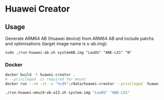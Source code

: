 # Huawei Creator

## Usage

Generate ARM64 AB (Huawei device) from ARM64 AB and include patchs and optimisations (target image name is s-ab.img):

    sudo ./run-huawei-ab.sh systemAB.img "LeaOS" "ANE-LX1" "N"

### Docker

```bash
docker build -t huawei-creator .
# --privileged  is required for mount
docker run --rm -it -v "%cd%":/data/huawei-creator --privileged  huawei-creator

./run-huawei-emui9-ab-a13.sh system.img "LeaOS" "ANE-LX1"
```
